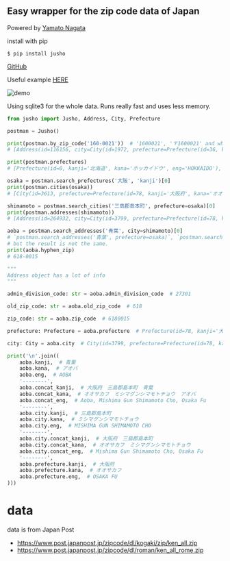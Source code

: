 Easy wrapper for the zip code data of Japan
-----------
Powered by [Yamato Nagata](https://twitter.com/514YJ)

install with pip

```$ pip install jusho```

[GitHub](https://github.com/nagataaaas/Jusho)

Useful example [HERE](https://github.com/nagataaaas/Jusho/tree/main/example/example1)

![demo](https://github.com/nagataaaas/Jusho/blob/main/static/example1.gif?raw=true)

Using sqlite3 for the whole data. Runs really fast and uses less memory.

```python
from jusho import Jusho, Address, City, Prefecture

postman = Jusho()

print(postman.by_zip_code('160-0021'))  # '1600021', '〒1600021' and whatever is valid
# [Address(id=116156, city=City(id=1972, prefecture=Prefecture(id=36, kanji='東京都', kana='トウキョウト', eng='TOKYO T...

print(postman.prefectures)
# [Prefecture(id=0, kanji='北海道', kana='ホッカイドウ', eng='HOKKAIDO'), Prefecture(id=3, kanji='青森県', kana='アオモリケ...

osaka = postman.search_prefectures('大阪', 'kanji')[0]
print(postman.cities(osaka))
# [City(id=3613, prefecture=Prefecture(id=78, kanji='大阪府', kana='オオサカフ', eng='OSAKA FU'), kanji='大阪市都島区', ka...

shimamoto = postman.search_cities('三島郡島本町', prefecture=osaka)[0]
print(postman.addresses(shimamoto))
# [Address(id=264932, city=City(id=3799, prefecture=Prefecture(id=78, kanji='大阪府', kana='オオサカフ', eng='OSAKA FU'), kanji='三島郡島本町', kana='ミシマグンシマモトチョウ', eng='MISHIMA ...

aoba = postman.search_addresses('青葉', city=shimamoto)[0]
# `postman.search_addresses('青葉', prefecture=osaka)`, `postman.search_addresses('青葉')` are also valid
# but the result is not the same.
print(aoba.hyphen_zip)
# 618-0015

"""
Address object has a lot of info
"""

admin_division_code: str = aoba.admin_division_code  # 27301

old_zip_code: str = aoba.old_zip_code  # 618

zip_code: str = aoba.zip_code  # 6180015

prefecture: Prefecture = aoba.prefecture  # Prefecture(id=78, kanji='大阪府', kana='オオサカフ', eng='OSAKA FU')

city: City = aoba.city  # City(id=3799, prefecture=Prefecture(id=78, kanji='大阪府', kana='オオサカフ', eng='OSAKA FU'), kanji='三島郡島本町', kana='ミシマグンシマモトチョウ', eng='MISHIMA GUN SHIMAMOTO CHO')

print('\n'.join((
    aoba.kanji,  # 青葉
    aoba.kana,  # アオバ
    aoba.eng,  # AOBA
    '--------',
    aoba.concat_kanji,  # 大阪府　三島郡島本町　青葉
    aoba.concat_kana,  # オオサカフ　ミシマグンシマモトチョウ　アオバ
    aoba.concat_eng,  # Aoba, Mishima Gun Shimamoto Cho, Osaka Fu
    '--------',
    aoba.city.kanji,  # 三島郡島本町
    aoba.city.kana,  # ミシマグンシマモトチョウ
    aoba.city.eng,  # MISHIMA GUN SHIMAMOTO CHO
    '--------',
    aoba.city.concat_kanji,  # 大阪府　三島郡島本町
    aoba.city.concat_kana,  # オオサカフ　ミシマグンシマモトチョウ
    aoba.city.concat_eng,  # Mishima Gun Shimamoto Cho, Osaka Fu
    '--------',
    aoba.prefecture.kanji,  # 大阪府
    aoba.prefecture.kana,  # オオサカフ
    aoba.prefecture.eng,  # OSAKA FU
)))

```

# data
data is from Japan Post
- https://www.post.japanpost.jp/zipcode/dl/kogaki/zip/ken_all.zip
- https://www.post.japanpost.jp/zipcode/dl/roman/ken_all_rome.zip